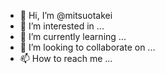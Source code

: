 - 👋 Hi, I’m @mitsuotakei
- 👀 I’m interested in ...
- 🌱 I’m currently learning ...
- 💞️ I’m looking to collaborate on ...
- 📫 How to reach me ...

<!---
mitsuotakei/mitsuotakei is a ✨ special ✨ repository because its `README.md` (this file) appears on your GitHub profile.
You can click the Preview link to take a look at your changes.
--->
